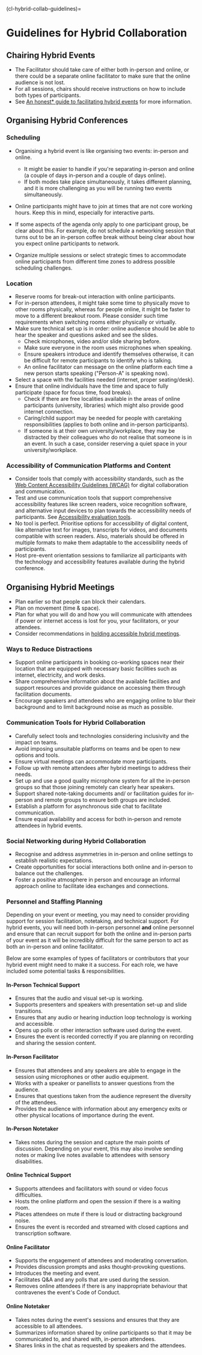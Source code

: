 (cl-hybrid-collab-guidelines)=
# Guidelines for Hybrid Collaboration

## Chairing Hybrid Events
- The Facilitator should take care of either both in-person and online, or there could be a separate online facilitator to make sure that the online audience is not lost.
- For all sessions, chairs should receive instructions on how to include both types of participants.
- See [An honest* guide to facilitating hybrid events](https://www.sessionlab.com/blog/hybrid-events-guide) for more information.

## Organising Hybrid Conferences

### Scheduling

- Organising a hybrid event is like organising two events: in-person and online. 
    - It might be easier to handle if you're separating in-person and online (a couple of days in-person and a couple of days online).
    - If both modes take place simultaneously, it takes different planning, and it is more challenging as you will be running two events simultaneously. 

- Online participants might have to join at times that are not core working hours. Keep this in mind, especially for interactive parts.
- If some aspects of the agenda only apply to one participant group, be clear about this. For example, do not schedule a networking session that turns out to be an in-person coffee break without being clear about how you expect online participants to network.
- Organize multiple sessions or select strategic times to accommodate online participants from different time zones to address possible scheduling challenges.

### Location

- Reserve rooms for break-out interaction with online participants.
- For in-person attendees, it might take some time to physically move to other rooms physically, whereas for people online, it might be faster to move to a different breakout room. Please consider such time requirements when switching rooms either physically or virtually. 
- Make sure technical set up is in order: online audience should be able to hear the speaker and questions asked and see the slides. 
    - Check microphones, video and/or slide sharing before.
    - Make sure everyone in the room uses microphones when speaking.
    - Ensure speakers introduce and identify themselves otherwise, it can be difficult for remote participants to identify who is talking.
    - An online facilitator can message on the online platform each time a new person starts speaking ("Person-A" is speaking now).
- Select a space with the facilities needed (internet, proper seating/desk). 
- Ensure that online individuals have the time and space to fully participate (space for focus time, food breaks).
    - Check if there are free localities available in the areas of online participants (university, libraries) which might also provide good internet connection.
    - Caring/child support may be needed for people with caretaking responsibilities (applies to both online and in-person participants).
    - If someone is at their own university/workplace, they may be distracted by their colleagues who do not realise that someone is in an event. In such a case, consider reserving a quiet space in your university/workplace.
 
### Accessibility of Communication Platforms and Content
- Consider tools that comply with accessibility standards, such as the [Web Content Accessibility Guidelines (WCAG)](https://www.w3.org/TR/WCAG21/) for digital collaboration and communication.   
- Test and use communication tools that support comprehensive accessibility features like screen readers, voice recognition software, and alternative input devices to plan towards the accessibility needs of participants. See [Accessibility evaluation tools](https://www.w3.org/WAI/test-evaluate/tools/list/).
- No tool is perfect. Prioritise options for accessibility of digital content, like alternative text for images, transcripts for videos, and documents compatible with screen readers. Also, materials should be offered in multiple formats to make them adaptable to the accessibility needs of participants.
- Host pre-event orientation sessions to familiarize all participants with the technology and accessibility features available during the hybrid conference.

## Organising Hybrid Meetings

- Plan earlier so that people can block their calendars.
- Plan on movement (time & space).
- Plan for what you will do and how you will communicate with attendees if power or internet access is lost for you, your facilitators, or your attendees.
- Consider recommendations in [holding accessible hybrid meetings](https://raw.githack.com/w3c/apa/9c9109f52551b42e27f77a61b30415602df39565/remote-meetings/index.html#holding-accessible-hybrid-meetings).

### Ways to Reduce Distractions

- Support online participants in booking co-working spaces near their location that are equipped with necessary basic facilities such as internet, electricity, and work desks.
- Share comprehensive information about the available facilities and support resources and provide guidance on accessing them through facilitation documents.
- Encourage speakers and attendees who are engaging online to blur their background and to limit background noise as much as possible.

### Communication Tools for Hybrid Collaboration

- Carefully select tools and technologies considering inclusivity and the impact on teams.
- Avoid imposing unsuitable platforms on teams and be open to new options and tools.
- Ensure virtual meetings can accommodate more participants.
- Follow up with remote attendees after hybrid meetings to address their needs.
- Set up and use a good quality microphone system for all the in-person groups so that those joining remotely can clearly hear speakers.
- Support shared note-taking documents and/ or facilitation guides for in-person and remote groups to ensure both groups are included.
- Establish a platform for asynchronous side chat to facilitate communication.
- Ensure equal availability and access for both in-person and remote attendees in hybrid events.

### Social Networking during Hybrid Collaboration

- Recognise and address asymmetries in in-person and online settings to establish realistic expectations.
- Create opportunities for social interactions both online and in-person to balance out the challenges.
- Foster a positive atmosphere in person and encourage an informal approach online to facilitate idea exchanges and connections.

### Personnel and Staffing Planning

Depending on your event or meeting, you may need to consider providing support for session facilitation, notetaking, and technical support. 
For hybrid events, you will need both in-person personnel **and** online personnel and ensure that can recruit support for both the online and in-person parts of your event as it will be incredibly difficult for the same person to act as both an in-person and online facilitator.

Below are some examples of types of facilitators or contributors that your hybrid event might need to make it a success. 
For each role, we have included some potential tasks & responsibilities. 

#### In-Person Technical Support
- Ensures that the audio and visual set-up is working.
- Supports presenters and speakers with presentation set-up and slide transitions.
- Ensures that any audio or hearing induction loop technology is working and accessible.
- Opens up polls or other interaction software used during the event.
- Ensures the event is recorded correctly if you are planning on recording and sharing the session content.

#### In-Person Facilitator
- Ensures that attendees and any speakers are able to engage in the session using microphones or other audio equipment.
- Works with a speaker or panellists to answer questions from the audience.
- Ensures that questions taken from the audience represent the diversity of the attendees.
- Provides the audience with information about any emergency exits or other physical locations of importance during the event.

#### In-Person Notetaker
- Takes notes during the session and capture the main points of discussion.
  Depending on your event, this may also involve sending notes or making live notes available to attendees with sensory disabilities. 

#### Online Technical Support
- Supports attendees and facilitators with sound or video focus difficulties.
- Hosts the online platform and open the session if there is a waiting room.
- Places attendees on mute if there is loud or distracting background noise.
- Ensures the event is recorded and streamed with closed captions and transcription software.

#### Online Facilitator
- Supports the engagement of attendees and moderating conversation.
- Provides discussion prompts and asks thought-provoking questions.
- Introduces the meeting and event.
- Facilitates Q&A and any polls that are used during the session.
- Removes online attendees if there is any inappropriate behaviour that contravenes the event's Code of Conduct.

#### Online Notetaker
- Takes notes during the event's sessions and ensures that they are accessible to all attendees.
- Summarizes information shared by online participants so that it may be communicated to, and shared with, in-person attendees.
- Shares links in the chat as requested by speakers and the attendees.






